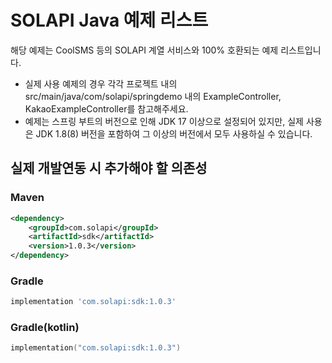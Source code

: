 # SOLAPI Java 예제 리스트

해당 예제는 CoolSMS 등의 SOLAPI 계열 서비스와 100% 호환되는 예제 리스트입니다.  

* 실제 사용 예제의 경우 각각 프로젝트 내의 src/main/java/com/solapi/springdemo 내의 ExampleController, KakaoExampleController를 참고해주세요.
* 예제는 스프링 부트의 버전으로 인해 JDK 17 이상으로 설정되어 있지만, 실제 사용은 JDK 1.8(8) 버전을 포함하여 그 이상의 버전에서 모두 사용하실 수 있습니다.

## 실제 개발연동 시 추가해야 할 의존성  

### Maven
```xml
<dependency>
    <groupId>com.solapi</groupId>
    <artifactId>sdk</artifactId>
    <version>1.0.3</version>
</dependency>
```

### Gradle
```groovy
implementation 'com.solapi:sdk:1.0.3'
```

### Gradle(kotlin)
```kotlin
implementation("com.solapi:sdk:1.0.3")
```
